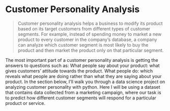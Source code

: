 # Customer Personality Analysis
>Customer personality analysis helps a business to modify its product based on its target customers from different types of customer segments. For example, instead of spending money to market a new product to every customer in the company’s database, a company can analyze which customer segment is most likely to buy the product and then market the product only on that particular segment.



The most important part of a customer personality analysis is getting the answers to questions such as:
What people say about your product: what gives customers’ attitude towards the product.
What people do: which reveals what people are doing rather than what they are saying about your product.
In the section below, I’ll walk you through a data science project on analyzing customer personality with python. Here I will be using a dataset that contains data collected from a marketing campaign, where our task is to predict how different customer segments will respond for a particular product or service.
